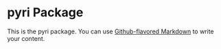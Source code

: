 # pyri Package

This is the pyri package. You can use
[Github-flavored Markdown](https://guides.github.com/features/mastering-markdown/)
to write your content.
